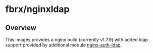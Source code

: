 # fbrx/nginxldap

## Overview

This images provides a nginx build (currently v1.7.9) with added ldap support provided by additional module [nginx-auth-ldap](https://github.com/kvspb/nginx-auth-ldap.git).
